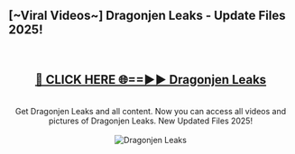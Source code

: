 <h2>[~Viral Videos~] Dragonjen Leaks - Update Files 2025!</h2>
<br>
<div align="center">
<h2><a href="https://betterlinks.top/A2PfLJ" rel="nofollow">🔴 CLICK HERE 🌐==►► Dragonjen Leaks</a></h2>
<br>
Get Dragonjen Leaks and all content. Now you can access all videos and pictures of Dragonjen Leaks. New Updated Files 2025!
<br>
<br>
<a href="https://betterlinks.top/A2PfLJ" rel="nofollow" data-target="animated-image.originalLink"><img src="https://i.ibb.co.com/WyWwxjT/player-gif2.gif" alt="Dragonjen Leaks" style="max-width: 100%; display: inline-block;" data-target="animated-image.originalImage"></a>
</div>
<br>
